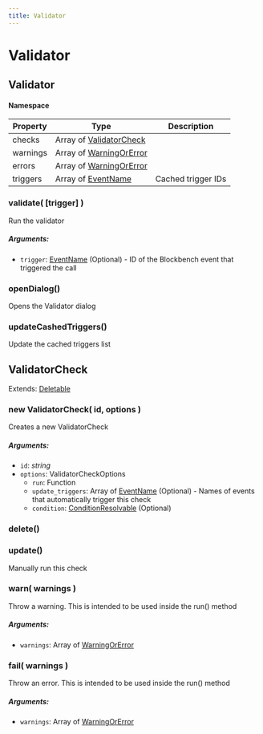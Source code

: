 ```yaml
---
title: Validator
---
```


# Validator
## Validator
#### Namespace

| Property | Type | Description |
| -------- | ---- | ----------- |
| checks | Array of [ValidatorCheck](validator#validatorcheck) |  |
| warnings | Array of [WarningOrError](https://github.com/JannisX11/blockbench-types/blob/e85d652/types/validator.d.ts#L37) |  |
| errors | Array of [WarningOrError](https://github.com/JannisX11/blockbench-types/blob/e85d652/types/validator.d.ts#L37) |  |
| triggers | Array of [EventName](https://github.com/JannisX11/blockbench-types/blob/e85d652/types/misc.d.ts#L13) | Cached trigger IDs |

### validate( [trigger] )
Run the validator

##### Arguments:
* `trigger`: [EventName](https://github.com/JannisX11/blockbench-types/blob/e85d652/types/misc.d.ts#L13) (Optional) - ID of the Blockbench event that triggered the call


### openDialog()
Opens the Validator dialog



### updateCashedTriggers()
Update the cached triggers list




## ValidatorCheck
Extends: [Deletable](misc#deletable)

### new ValidatorCheck( id, options )
Creates a new ValidatorCheck

##### Arguments:
* `id`: *string*
* `options`: ValidatorCheckOptions
	* `run`: Function
	* `update_triggers`: Array of [EventName](https://github.com/JannisX11/blockbench-types/blob/e85d652/types/misc.d.ts#L13) (Optional) - Names of events that automatically trigger this check
	* `condition`: [ConditionResolvable](https://github.com/JannisX11/blockbench-types/blob/main/types/util.d.ts#L1) (Optional)


### delete()


### update()
Manually run this check



### warn( warnings )
Throw a warning. This is intended to be used inside the run() method

##### Arguments:
* `warnings`: Array of [WarningOrError](https://github.com/JannisX11/blockbench-types/blob/e85d652/types/validator.d.ts#L37)


### fail( warnings )
Throw an error. This is intended to be used inside the run() method

##### Arguments:
* `warnings`: Array of [WarningOrError](https://github.com/JannisX11/blockbench-types/blob/e85d652/types/validator.d.ts#L37)


